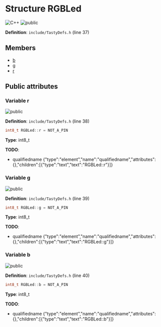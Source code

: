 <a id="a00104"></a>
# Structure RGBLed

![][C++]
![][public]

**Definition**: `include/TastyDefs.h` (line 37)





## Members

* [b](a00104.md#a00104_1a0aa21ef2b7c693e1760062d3e38313e8)
* [g](a00104.md#a00104_1a8b6d0161a5ffec187ef373a0119e7b3e)
* [r](a00104.md#a00104_1aba0c21c2204e895c77ad0d195d9a5c4a)

## Public attributes

<a id="a00104_1aba0c21c2204e895c77ad0d195d9a5c4a"></a>
### Variable r

![][public]

**Definition**: `include/TastyDefs.h` (line 38)

```cpp
int8_t RGBLed::r = NOT_A_PIN
```







**Type**: int8_t

**TODO**:

* qualifiedname {"type":"element","name":"qualifiedname","attributes":{},"children":[{"type":"text","text":"RGBLed::r"}]}

<a id="a00104_1a8b6d0161a5ffec187ef373a0119e7b3e"></a>
### Variable g

![][public]

**Definition**: `include/TastyDefs.h` (line 39)

```cpp
int8_t RGBLed::g = NOT_A_PIN
```







**Type**: int8_t

**TODO**:

* qualifiedname {"type":"element","name":"qualifiedname","attributes":{},"children":[{"type":"text","text":"RGBLed::g"}]}

<a id="a00104_1a0aa21ef2b7c693e1760062d3e38313e8"></a>
### Variable b

![][public]

**Definition**: `include/TastyDefs.h` (line 40)

```cpp
int8_t RGBLed::b = NOT_A_PIN
```







**Type**: int8_t

**TODO**:

* qualifiedname {"type":"element","name":"qualifiedname","attributes":{},"children":[{"type":"text","text":"RGBLed::b"}]}

[public]: https://img.shields.io/badge/-public-brightgreen (public)
[C++]: https://img.shields.io/badge/language-C%2B%2B-blue (C++)